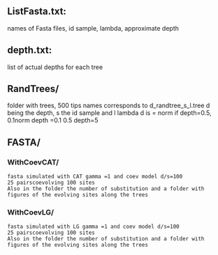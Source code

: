 ## ListFasta.txt:
names of Fasta files, id sample, lambda, approximate depth

## depth.txt: 
list of actual depths for each tree
 
## RandTrees/ 
folder with trees, 500 tips
names corresponds to  d_randtree_s_l.tree d being the depth, s the id sample and l lambda
d is = norm if depth=0.5,
	   0.1norm depth =0.1
	   0.5     depth=5

## FASTA/
### WithCoevCAT/
	fasta simulated with CAT gamma =1 and coev model d/s=100 
	25 pairscoevolving 100 sites
	Also in the folder the number of substitution and a folder with figures of the evolving sites along the trees

### WithCoevLG/
	fasta simulated with LG gamma =1 and coev model d/s=100 
	25 pairscoevolving 100 sites
	Also in the folder the number of substitution and a folder with figures of the evolving sites along the trees
